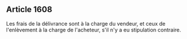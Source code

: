 Article 1608
----
Les frais de la délivrance sont à la charge du vendeur, et ceux de l'enlèvement
à la charge de l'acheteur, s'il n'y a eu stipulation contraire.
